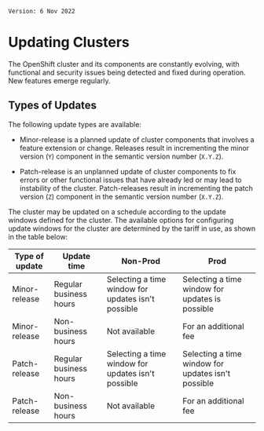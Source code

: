 `Version: 6 Nov 2022`

# Updating Clusters

The OpenShift cluster and its components are constantly evolving, with functional and security issues being detected and fixed during operation. New features emerge regularly.

## Types of Updates

The following update types are available:

* Minor-release is a planned update of cluster components that involves a feature extension or change. Releases result in incrementing the minor version (`Y`) component in the semantic version number (`X.Y.Z`).

* Patch-release is an unplanned update of cluster components to fix errors or other functional issues that have already led or may lead to instability of the cluster. Patch-releases result in incrementing the patch version (`Z`) component in the semantic version number (`X.Y.Z`).

The cluster may be updated on a schedule according to the update windows defined for the cluster. The available options for configuring update windows for the cluster are determined by the tariff in use, as shown in the table below:

Type of update | Update time | Non-Prod | Prod
--- | --- | --- | ---
Minor-release | Regular business hours | Selecting a time window for updates isn't possible | Selecting a time window for updates is possible
Minor-release | Non-business hours | Not available | For an additional fee
Patch-release | Regular business hours | Selecting a time window for updates isn't possible | Selecting a time window for updates isn't possible
Patch-release | Non-business hours | Not available | For an additional fee
